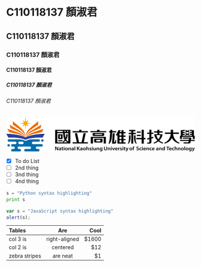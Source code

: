 # C110118137 顏淑君
## C110118137 顏淑君
### C110118137 顏淑君
#### C110118137 顏淑君
##### C110118137 顏淑君
###### C110118137 顏淑君

![NKUST](NKUST.png "高科大")

- [x] To do List
- [ ] 2nd thing
- [ ] 3nd thing
- [ ] 4nd thing

```python
s = "Python syntax highlighting"
print s
```

```js
var s = "JavaScript syntax highlighting"
alert(s);
```
| Tables | Are | Cool |
| :-----| :----: | ----: |
| col 3 is | right-aligned | $1600 |
| col 2 is | centered | $12 |
| zebra stripes | are neat | $1 |
